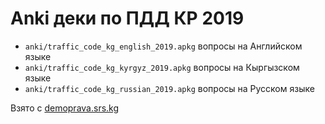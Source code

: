 # Anki деки по ПДД КР 2019
* `anki/traffic_code_kg_english_2019.apkg` вопросы на Английском языке
* `anki/traffic_code_kg_kyrgyz_2019.apkg` вопросы на Кыргызском языке
* `anki/traffic_code_kg_russian_2019.apkg` вопросы на Русском языке

Взято с [demoprava.srs.kg](https://demoprava.srs.kg/)